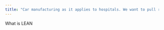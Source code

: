 ```yaml
---
title: "Car manufacturing as it applies to hospitals. We want to pull rather than push. We also want &quot;just in time&quot; for continuous work flow. We also like KANDAN = Don't want supplies to run out."
---
```

What is LEAN

